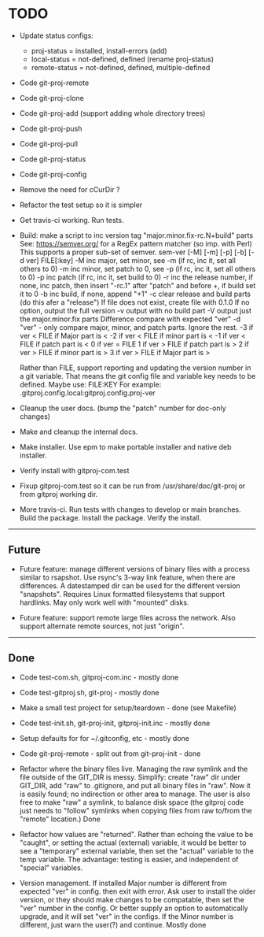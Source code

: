 # TODO

* Update status configs:
  - proj-status = installed, install-errors (add)
  - local-status = not-defined, defined (rename proj-status)
  - remote-status = not-defined, defined, multiple-defined

* Code git-proj-remote

* Code git-proj-clone

* Code git-proj-add (support adding whole directory trees)

* Code git-proj-push

* Code git-proj-pull

* Code git-proj-status

* Code git-proj-config

* Remove the need for cCurDir ?

* Refactor the test setup so it is simpler

* Get travis-ci working. Run tests.

* Build: make a script to inc version tag "major.minor.fix-rc.N+build" parts
  See: https://semver.org/ for a RegEx pattern matcher (so imp. with Perl)
  This supports a proper sub-set of semver.
    sem-ver [-M] [-m] [-p] [-b] [-d ver] FILE[:key]
      -M inc major, set minor, see -m (if rc, inc it, set all others to 0)
      -m inc minor, set patch to 0, see -p (if rc, inc it, set all others to 0)
      -p inc patch (if rc, inc it, set build to 0)
      -r inc the release number, if none, inc patch, then insert
         "-rc.1" after "patch" and before +, if build set it to 0
      -b inc build, if none, append "+1"
      -c clear release and build parts (do this afer a "release")
      If file does not exist, create file with 0.1.0
      If no option, output the full version
      -v output with no build part
      -V output just the major.minor.fix parts
      Difference compare with expected "ver"
      -d "ver" - only compare major, minor, and patch parts. Ignore the rest.
         -3 if ver < FILE if Major part is <
         -2 if ver < FILE if minor part is <
         -1 if ver < FILE if patch part is <
         0 if ver = FILE
         1 if ver > FILE if patch part is >
         2 if ver > FILE if minor part is >
         3 if ver > FILE if Major part is >
	 
  Rather than FILE, support reporting and updating the version number
  in a git variable. That means the git config file and variable key
  needs to be defined. Maybe use: FILE:KEY For example:
  .gitproj.config.local:gitproj.config.proj-ver

* Cleanup the user docs. (bump the "patch" number for doc-only changes)

* Make and cleanup the internal docs.

* Make installer. Use epm to make portable installer and native deb installer.

* Verify install with gitproj-com.test

* Fixup gitproj-com.test so it can be run from /usr/share/doc/git-proj
  or from gitproj working dir.

* More travis-ci. Run tests with changes to develop or main
  branches. Build the package. Install the package. Verify the
  install.

----

## Future

* Future feature: manage different versions of binary files with a
  process similar to rsapshot. Use rsync's 3-way link feature, when
  there are differences. A datestamped dir can be used for the
  different version "snapshots". Requires Linux formatted filesystems
  that support hardlinks. May only work well with "mounted" disks.

* Future feature: support remote large files across the network. Also
  support alternate remote sources, not just "origin".

----

## Done

* Code test-com.sh, gitproj-com.inc - mostly done

* Code test-gitproj.sh, git-proj - mostly done

* Make a small test project for setup/teardown - done (see Makefile)

* Code test-init.sh, git-proj-init, gitproj-init.inc  - mostly done

* Setup defaults for for ~/.gitconfig, etc - mostly done

* Code git-proj-remote - split out from git-proj-init - done

* Refactor where the binary files live. Managing the raw symlink and
  the file outside of the GIT_DIR is messy. Simplify: create "raw" dir
  under GIT_DIR, add "raw" to .gitignore, and put all binary files in
  "raw". Now it is easily found; no indirection or other area to
  manage.
  The user is also free to make "raw" a symlink, to balance disk space
  (the gitproj code just needs to "follow" symlinks when copying files
  from raw to/from the "remote" location.)  Done

* Refactor how values are "returned". Rather than echoing the value to
  be "caught", or setting the actual (external) variable, it would be
  better to see a "temporary" external variable, then set the "actual"
  variable to the temp variable. The advantage: testing is easier, and
  independent of "special" variables.

* Version management. If installed Major number is different from
  expected "ver" in config. then exit with error. Ask user to install
  the older version, or they should make changes to be compatable,
  then set the "ver" number in the config. Or better supply an option
  to automatically upgrade, and it will set "ver" in the configs.  If
  the Minor number is different, just warn the user(?) and continue.
  Mostly done
